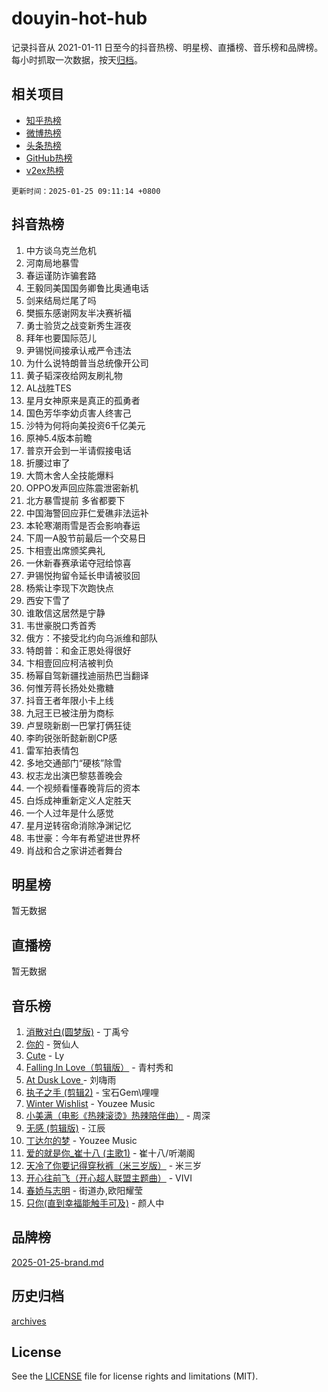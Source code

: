 # douyin-hot-hub

记录抖音从 2021-01-11 日至今的抖音热榜、明星榜、直播榜、音乐榜和品牌榜。每小时抓取一次数据，按天[归档](archives)。

## 相关项目

- [知乎热榜](https://github.com/lonnyzhang423/zhihu-hot-hub)
- [微博热榜](https://github.com/lonnyzhang423/weibo-hot-hub)
- [头条热榜](https://github.com/lonnyzhang423/toutiao-hot-hub)
- [GitHub热榜](https://github.com/lonnyzhang423/github-hot-hub)
- [v2ex热榜](https://github.com/lonnyzhang423/v2ex-hot-hub)


`更新时间：2025-01-25 09:11:14 +0800`

## 抖音热榜

1. 中方谈乌克兰危机
1. 河南局地暴雪
1. 春运谨防诈骗套路
1. 王毅同美国国务卿鲁比奥通电话
1. 剑来结局烂尾了吗
1. 樊振东感谢网友半决赛祈福
1. 勇士验货之战变新秀生涯夜
1. 拜年也要国际范儿
1. 尹锡悦间接承认戒严令违法
1. 为什么说特朗普当总统像开公司
1. 黄子韬深夜给网友刷礼物
1. AL战胜TES
1. 星月女神原来是真正的孤勇者
1. 国色芳华李幼贞害人终害己
1. 沙特为何将向美投资6千亿美元
1. 原神5.4版本前瞻
1. 普京开会到一半请假接电话
1. 折腰过审了
1. 大筒木舍人全技能爆料
1. OPPO发声回应陈震泄密新机
1. 北方暴雪提前 多省都要下
1. 中国海警回应菲仁爱礁非法运补
1. 本轮寒潮雨雪是否会影响春运
1. 下周一A股节前最后一个交易日
1. 卞相壹出席颁奖典礼
1. 一休新春赛承诺夺冠给惊喜
1. 尹锡悦拘留令延长申请被驳回
1. 杨紫让李现下次跑快点
1. 西安下雪了
1. 谁敢信这居然是宁静
1. 韦世豪脱口秀首秀
1. 俄方：不接受北约向乌派维和部队
1. 特朗普：和金正恩处得很好
1. 卞相壹回应柯洁被判负
1. 杨幂自驾新疆找迪丽热巴当翻译
1. 何惟芳蒋长扬处处撒糖
1. 抖音王者年限小卡上线
1. 九冠王已被注册为商标
1. 卢昱晓新剧一巴掌打俩狂徒
1. 李昀锐张昕懿新剧CP感
1. 雷军拍表情包
1. 多地交通部门“硬核”除雪
1. 权志龙出演巴黎慈善晚会
1. 一个视频看懂春晚背后的资本
1. 白烁成神重新定义人定胜天
1. 一个人过年是什么感觉
1. 星月逆转宿命消除净渊记忆
1. 韦世豪：今年有希望进世界杯
1. 肖战和合之家讲述者舞台

## 明星榜

暂无数据

## 直播榜

暂无数据

## 音乐榜

1. [消散对白(圆梦版)](https://sf5-hl-cdn-tos.douyinstatic.com/obj/tos-cn-ve-2774/og4jB5I5IizzoZVAAAzWgBMAsMDWoArfwBOiFs) - 丁禹兮
1. [你的](https://sf5-hl-cdn-tos.douyinstatic.com/obj/tos-cn-ve-2774/oYuIeKf42jB7sEV6B2upMdpYAgfrQWj0FeRegh) - 贺仙人
1. [Cute](https://sf3-cdn-tos.douyinstatic.com/obj/tos-cn-ve-2774/o4IbIzHWKAAB4wsS5qMBRiiAlEBGTpQRNfFvuo) - Ly
1. [Falling In Love（剪辑版）](https://sf5-hl-cdn-tos.douyinstatic.com/obj/tos-cn-ve-2774/o8ajpA8zzgBPahbBIO8AcKGBLJezFCRd1wfP9f) - 青村秀和
1. [ At Dusk  Love ](https://sf5-hl-cdn-tos.douyinstatic.com/obj/tos-cn-ve-2774/o8CrpCf5CaYgI4ZrtQgMQAFEfuGqNnRSDQAPBc) - 刘嗨雨
1. [执子之手 (剪辑2)](https://sf5-hl-cdn-tos.douyinstatic.com/obj/tos-cn-ve-2774/oUoZLQjCc31XzqsBnBQUNgeKtYPBcgbFDwtfcu) - 宝石Gem\哩哩
1. [Winter Wishlist](https://sf6-cdn-tos.douyinstatic.com/obj/tos-cn-ve-2774/oIIgUOeamCFCVAzxN6MFRLIBlLGpUqQxeeHrLE) - Youzee Music
1. [小美满（电影《热辣滚烫》热辣陪伴曲）](https://sf5-hl-cdn-tos.douyinstatic.com/obj/tos-cn-ve-2774/o0GAn2lSgfZIDUgtevCGDQYnFg4CwnrBaxbTZL) - 周深
1. [无感 (剪辑版)](https://sf6-cdn-tos.douyinstatic.com/obj/tos-cn-ve-2774/o0eIsUzJBDlQaQFC5OFlgbMEZC1TFYBftOBn6p) - 江辰
1. [丁达尔的梦](https://sf5-hl-cdn-tos.douyinstatic.com/obj/tos-cn-ve-2774/oMU3WirUZBVQkAC9ccG5P2IQirziZM2RTInUY) - Youzee Music
1. [爱的就是你_崔十八 (主歌1)](https://sf5-hl-cdn-tos.douyinstatic.com/obj/tos-cn-ve-2774/oI5BO5DhFZ6UTcNCnZaOCBLtZ7WIMQGfgnXf5E) - 崔十八/听潮阁
1. [天冷了你要记得穿秋裤（米三岁版）](https://sf5-hl-cdn-tos.douyinstatic.com/obj/tos-cn-ve-2774/oQlIwVIDWiZ6BQilAorS7MA0AgCkQDvcZAdm1) - 米三岁
1. [开心往前飞（开心超人联盟主题曲）](https://sf5-hl-cdn-tos.douyinstatic.com/obj/tos-cn-ve-2774/9d8fb7c82cf1421fb93a9fe925275e0a) - VIVI
1. [春娇与志明](https://sf5-hl-cdn-tos.douyinstatic.com/obj/tos-cn-ve-2774/e530d8fceb7044b39707d7f9ff54add1) - 街道办,欧阳耀莹
1. [只你(直到幸福能触手可及)](https://sf5-hl-cdn-tos.douyinstatic.com/obj/tos-cn-ve-2774/o0lBkRDzFTeaVSUz3ZZSCBVtZ5DIMQGfgmEAuE) - 颜人中

## 品牌榜

[2025-01-25-brand.md](archives/2025-01-25-brand.md)

## 历史归档

[archives](archives)

## License

See the [LICENSE](LICENSE) file for license rights and limitations (MIT).
